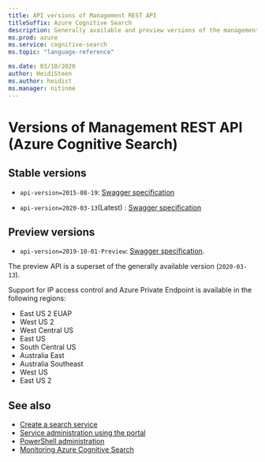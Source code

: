 ```yaml
---
title: API versions of Management REST API 
titleSuffix: Azure Cognitive Search
description: Generally available and preview versions of the management REST API used to provision search services on Azure.
ms.prod: azure
ms.service: cognitive-search
ms.topic: "language-reference"

ms.date: 03/10/2020
author: HeidiSteen
ms.author: heidist
ms.manager: nitinme
---
```


# Versions of Management REST API (Azure Cognitive Search)

## Stable versions

+ `api-version=2015-08-19`: [Swagger specification](https://github.com/Azure/azure-rest-api-specs/tree/master/specification/search/resource-manager/Microsoft.Search/stable/2015-08-19)

+ `api-version=2020-03-13`(Latest) : [Swagger specification](https://github.com/Azure/azure-rest-api-specs/tree/master/specification/search/resource-manager/Microsoft.Search/stable/2020-03-13)

## Preview versions

+ `api-version=2019-10-01-Preview`: [Swagger specification](https://github.com/Azure/azure-rest-api-specs/tree/master/specification/search/resource-manager/Microsoft.Search/preview/2019-10-01-preview).

The preview API is a superset of the generally available version (`2020-03-13`).

Support for IP access control and Azure Private Endpoint is available in the following regions:

+ East US 2 EUAP
+ West US 2
+ West Central US
+ East US
+ South Central US
+ Australia East
+ Australia Southeast
+ West US
+ East US 2

## See also

+ [Create a search service](https://docs.microsoft.com/azure/search/search-create-service-portal)
+ [Service administration using the portal](https://docs.microsoft.com/azure/search/search-manage)
+ [PowerShell administration](https://docs.microsoft.com/azure/search/search-manage-powershell)
+ [Monitoring Azure Cognitive Search](https://docs.microsoft.com/azure/search/search-monitor-usage)
